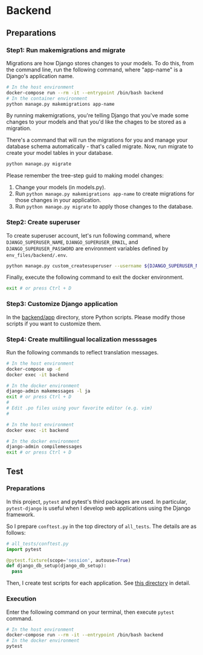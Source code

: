 # Backend
## Preparations
### Step1: Run makemigrations and migrate
Migrations are how Django stores changes to your models.
To do this, from the command line, run the following command, where "app-name" is a Django's application name.

```bash
# In the host environment
docker-compose run --rm -it --entrypoint /bin/bash backend
# In the container environment
python manage.py makemigrations app-name
```

By running makemigrations, you're telling Django that you've made some changes to your models and that you'd like the chages to be stored as a migration.

There's a command that will run the migrations for you and manage your database schema automatically - that's called migrate. Now, run migrate to create your model tables in your database.

```bash
python manage.py migrate
```

Please remember the tree-step guid to making model changes:

1. Change your models (in models.py).
1. Run `python manage.py makemigrations app-name` to create migrations for those changes in your application.
1. Run `python manage.py migrate` to apply those changes to the database.

### Step2: Create superuser
To create superuser account, let's run following command, where `DJANGO_SUPERUSER_NAME`, `DJANGO_SUPERUSER_EMAIL`, and `DJANGO_SUPERUSER_PASSWORD` are environment variables defined by `env_files/backend/.env`.

```bash
python manage.py custom_createsuperuser --username ${DJANGO_SUPERUSER_NAME} --email ${DJANGO_SUPERUSER_EMAIL} --password ${DJANGO_SUPERUSER_PASSWORD}
```

Finally, execute the following command to exit the docker environment.

```bash
exit # or press Ctrl + D
```

### Step3: Customize Django application
In the [backend/app](./app) directory, store Python scripts. Please modify those scripts if you want to customize them.

### Step4: Create multilingual localization messsages
Run the following commands to reflect translation messages.

```bash
# In the host environment
docker-compose up -d
docker exec -it backend

# In the docker environment
django-admin makemessages -l ja
exit # or press Ctrl + D
#
# Edit .po files using your favorite editor (e.g. vim)
#

# In the host environment
docker exec -it backend

# In the docker environment
django-admin compilemessages
exit # or press Ctrl + D
```

## Test
### Preparations
In this project, `pytest` and pytest's third packages are used. In particular, `pytest-django` is useful when I develop web applications using the Django framework.

So I prepare `conftest.py` in the top directory of `all_tests`. The details are as follows:

```python
# all_tests/conftest.py
import pytest

@pytest.fixture(scope='session', autouse=True)
def django_db_setup(django_db_setup):
  pass
```

Then, I create test scripts for each application. See [this directory](./app/all_tests) in detail.

### Execution
Enter the following command on your terminal, then execute `pytest` command.

```bash
# In the host environment
docker-compose run --rm -it --entrypoint /bin/bash backend
# In the docker environment
pytest
```